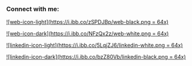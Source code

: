 ### Connect with me:

[![web-icon-light](https://i.ibb.co/zSPDJBp/web-black.png = 64x)](https://ztara21.github.io/portfolio#gh-light-mode-only)

[![web-icon-dark](https://i.ibb.co/NFzQx2z/web-white.png = 64x)](https://ztara21.github.io/portfolio#gh-dark-mode-only)

[![linkedin-icon-light](https://i.ibb.co/5LqjZJ6/linkedin-white.png = 64x)](www.linkedin.com/in/ztara21#gh-light-mode-only)

[![linkedin-icon-dark](https://i.ibb.co/bzZ80Vb/linkedin-black.png = 64x)](www.linkedin.com/in/ztara21#gh-dark-mode-only)


